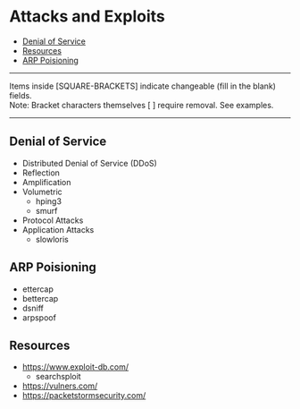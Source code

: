 # Attacks and Exploits

* [Denial of Service](#denial-of-service)
* [Resources](#resources)
* [ARP Poisioning](#arp-poisoning)

*********************************************************************************
Items inside [SQUARE-BRACKETS] indicate changeable (fill in the blank) fields.  
Note: Bracket characters themselves [ ] require removal. See examples.
*********************************************************************************

## Denial of Service
* Distributed Denial of Service (DDoS)
* Reflection
* Amplification
* Volumetric
   * hping3
   * smurf
* Protocol Attacks
* Application Attacks
   * slowloris

## ARP Poisioning
* ettercap
* bettercap
* dsniff
* arpspoof

## Resources
* https://www.exploit-db.com/
   * searchsploit
* https://vulners.com/
* https://packetstormsecurity.com/
